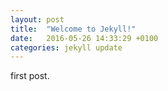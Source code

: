 ```yaml
---
layout: post
title:  "Welcome to Jekyll!"
date:   2016-05-26 14:33:29 +0100
categories: jekyll update
---
```

first post.